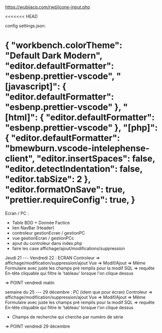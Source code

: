 https://wubijacq.com/rwd/icone-input.php

<<<<<<< HEAD


config settings.json:

{
  "workbench.colorTheme": "Default Dark Modern",
  "editor.defaultFormatter": "esbenp.prettier-vscode",
  "[javascript]": {
    "editor.defaultFormatter": "esbenp.prettier-vscode"
  },
  "[html]": {
    "editor.defaultFormatter": "esbenp.prettier-vscode"
  },
  "[php]": {
    "editor.defaultFormatter": "bmewburn.vscode-intelephense-client",
    "editor.insertSpaces": false,
    "editor.detectIndentation": false,
    "editor.tabSize": 2
  },
  "editor.formatOnSave": true,
  "prettier.requireConfig": true,
}
=======
Ecran / PC : 

- Table BDD + Donnée Factice
- lien NavBar (Header)
- controleur gestionEcran / gestionPC
- vue gestionEcran / gestionPCc
- ajout du controleur dans index.php
- faire les case affichage/ajout/modifications/suppression


Jeudi 21 --- Vendredi 22 : 
ECRAN
Controleur => affichage/modification/suppression/ajout
Vue => Modif/Ajout => Même Formulaire avec juste les champs pré remplis pour la modif
SQL => requête
En-tête cliquable qui filtre le 'tableau' lorsque l'on clique dessus

=> POINT vendredi matin


semaine du 25 --- 29 décembre : 
PC (idem que pour écran)
Controleur => affichage/modification/suppression/ajout
Vue => Modif/Ajout => Même Formulaire avec juste les champs pré remplis pour la modif
SQL => requête
En-tête cliquable qui filtre le 'tableau' lorsque l'on clique dessus
+ Champs de recherche qui cherche par numéro de série

=> POINT vendredi 29 décembre

